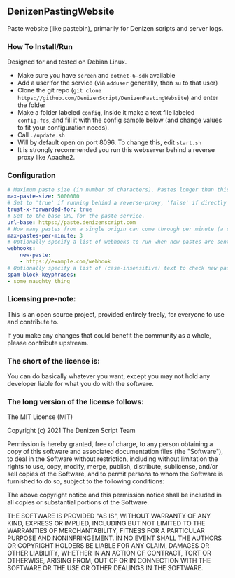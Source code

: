 DenizenPastingWebsite
---------------------

Paste website (like pastebin), primarily for Denizen scripts and server logs.

### How To Install/Run

Designed for and tested on Debian Linux.

- Make sure you have `screen` and `dotnet-6-sdk` available
- Add a user for the service (via `adduser` generally, then `su` to that user)
- Clone the git repo (`git clone https://github.com/DenizenScript/DenizenPastingWebsite`) and enter the folder
- Make a folder labeled `config`, inside it make a text file labeled `config.fds`, and fill it with the config sample below (and change values to fit your configuration needs).
- Call `./update.sh`
- Will by default open on port 8096. To change this, edit `start.sh`
- It is strongly recommended you run this webserver behind a reverse proxy like Apache2.

### Configuration

```yml
# Maximum paste size (in number of characters). Pastes longer than this will be trimmed.
max-paste-size: 5000000
# Set to 'true' if running behind a reverse-proxy, 'false' if directly exposed.
trust-x-forwarded-for: true
# Set to the base URL for the paste service.
url-base: https://paste.denizenscript.com
# How many pastes from a single origin can come through per minute (a simple flood protection tool). If set to 0, the paste website is effectively read-only.
max-pastes-per-minute: 3
# Optionally specify a list of webhooks to run when new pastes are sent. Webhook content will be a simple JSON-formatted payload with key "content" sent to simple displayable text.
webhooks:
    new-paste:
    - https://example.com/webhook
# Optionally specify a list of (case-insensitive) text to check new pastes for to trigger automatic spam blocking.
spam-block-keyphrases:
- some naughty thing
```

### Licensing pre-note:

This is an open source project, provided entirely freely, for everyone to use and contribute to.

If you make any changes that could benefit the community as a whole, please contribute upstream.

### The short of the license is:

You can do basically whatever you want, except you may not hold any developer liable for what you do with the software.

### The long version of the license follows:

The MIT License (MIT)

Copyright (c) 2021 The Denizen Script Team

Permission is hereby granted, free of charge, to any person obtaining a copy
of this software and associated documentation files (the "Software"), to deal
in the Software without restriction, including without limitation the rights
to use, copy, modify, merge, publish, distribute, sublicense, and/or sell
copies of the Software, and to permit persons to whom the Software is
furnished to do so, subject to the following conditions:

The above copyright notice and this permission notice shall be included in all
copies or substantial portions of the Software.

THE SOFTWARE IS PROVIDED "AS IS", WITHOUT WARRANTY OF ANY KIND, EXPRESS OR
IMPLIED, INCLUDING BUT NOT LIMITED TO THE WARRANTIES OF MERCHANTABILITY,
FITNESS FOR A PARTICULAR PURPOSE AND NONINFRINGEMENT. IN NO EVENT SHALL THE
AUTHORS OR COPYRIGHT HOLDERS BE LIABLE FOR ANY CLAIM, DAMAGES OR OTHER
LIABILITY, WHETHER IN AN ACTION OF CONTRACT, TORT OR OTHERWISE, ARISING FROM,
OUT OF OR IN CONNECTION WITH THE SOFTWARE OR THE USE OR OTHER DEALINGS IN THE
SOFTWARE.
